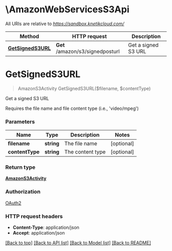 # \AmazonWebServicesS3Api

All URIs are relative to *https://sandbox.knetikcloud.com/*

Method | HTTP request | Description
------------- | ------------- | -------------
[**GetSignedS3URL**](AmazonWebServicesS3Api.md#GetSignedS3URL) | **Get** /amazon/s3/signedposturl | Get a signed S3 URL


# **GetSignedS3URL**
> AmazonS3Activity GetSignedS3URL($filename, $contentType)

Get a signed S3 URL

Requires the file name and file content type (i.e., 'video/mpeg')


### Parameters

Name | Type | Description  | Notes
------------- | ------------- | ------------- | -------------
 **filename** | **string**| The file name | [optional] 
 **contentType** | **string**| The content type | [optional] 

### Return type

[**AmazonS3Activity**](AmazonS3Activity.md)

### Authorization

[OAuth2](../README.md#OAuth2)

### HTTP request headers

 - **Content-Type**: application/json
 - **Accept**: application/json

[[Back to top]](#) [[Back to API list]](../README.md#documentation-for-api-endpoints) [[Back to Model list]](../README.md#documentation-for-models) [[Back to README]](../README.md)

